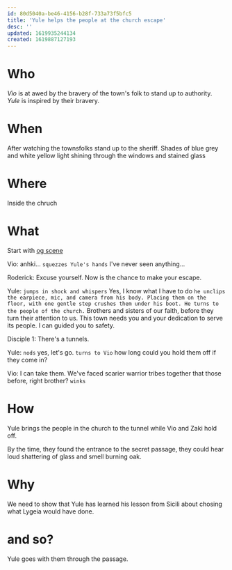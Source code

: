 ```yaml
---
id: 80d5040a-be46-4156-b28f-733a73f5bfc5
title: 'Yule helps the people at the church escape'
desc: ''
updated: 1619935244134
created: 1619887127193
---
```


# Who
*Vio* is at awed by the bravery of the town's folk to stand up to authority.
*Yule* is inspired by their bravery.

# When
After watching the townsfolks stand up to the sheriff.
Shades of blue grey and white yellow light shining through the windows and stained glass

# Where
Inside the chruch

# What
Start with [og scene](https://github.com/9ae/ace/blob/master/chapters/05.md#yule-helps-volunteers-at-the-church-escape)

Vio: anhki... `squezzes Yule's hands` I've never seen anything...

Roderick: Excuse yourself. Now is the chance to make your escape.

Yule: `jumps in shock and whispers` Yes, I know what I have to do `he unclips the earpiece, mic, and camera from his body. Placing them on the floor, with one gentle step crushes them under his boot. He turns to the people of the church.`
Brothers and sisters of our faith, before they turn their attention to us. This town needs you and your dedication to serve its people. I can guided you to safety.

Disciple 1: There's a tunnels.

Yule: `nods` yes, let's go. `turns to Vio` how long could you hold them off if they come in?

Vio: I can take them. We've faced scarier warrior tribes together that those before, right brother? `winks`

# How

Yule brings the people in the church to the tunnel while Vio and Zaki hold off.

By the time, they found the entrance to the secret passage, they could hear loud shattering of glass and smell burning oak. 

# Why

We need to show that Yule has learned his lesson from Sicili about chosing what Lygeia would have done.

# and so?
Yule goes with them through the passage.
